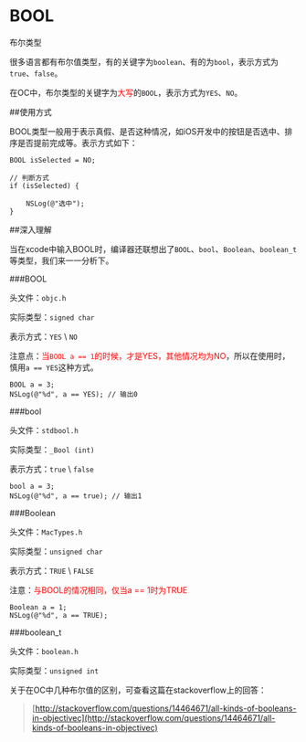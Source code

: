 # BOOL

布尔类型

很多语言都有布尔值类型，有的关键字为`boolean`、有的为`bool`，表示方式为`true`、`false`。

在OC中，布尔类型的关键字为<font color=red>大写</font>的`BOOL`，表示方式为`YES`、`NO`。

##使用方式

BOOL类型一般用于表示真假、是否这种情况，如iOS开发中的按钮是否选中、排序是否提前完成等。表示方式如下：

```objc
BOOL isSelected = NO;

// 判断方式
if (isSelected) {

	NSLog(@"选中");
}

```

##深入理解

当在xcode中输入BOOL时，编译器还联想出了`BOOL`、`bool`、`Boolean`、`boolean_t`等类型，我们来一一分析下。

###BOOL

头文件：`objc.h`

实际类型：`signed char`

表示方式：`YES` \ `NO`

注意点：<font color=red>当`BOOL a == 1`的时候，才是YES，其他情况均为NO</font>，所以在使用时，慎用`a == YES`这种方式。

```objc
BOOL a = 3;
NSLog(@"%d", a == YES); // 输出0
```

###bool

头文件：`stdbool.h`

实际类型：`_Bool (int)`

表示方式：`true` \ `false`

```objc
bool a = 3;
NSLog(@"%d", a == true); // 输出1
```

###Boolean

头文件：`MacTypes.h`

实际类型：`unsigned char`

表示方式：`TRUE` \ `FALSE`

注意：<font color=red>与BOOL的情况相同，仅当a == 1时为TRUE</font>

```objc
Boolean a = 1;
NSLog(@"%d", a == TRUE);
```

###boolean_t

头文件：`boolean.h`

实际类型：`unsigned int`

关于在OC中几种布尔值的区别，可查看这篇在stackoverflow上的回答：

> [http://stackoverflow.com/questions/14464671/all-kinds-of-booleans-in-objectivec](http://stackoverflow.com/questions/14464671/all-kinds-of-booleans-in-objectivec)

